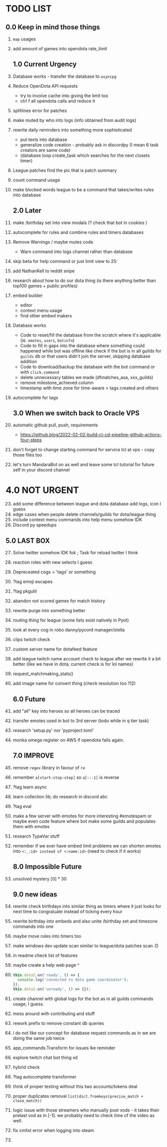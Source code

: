 # TODO LIST
   ## 0.0 Keep in mind those things
1. `map` usages
2. add amount of games into opendota rate_limit

   ## 1.0 Current Urgency
3. Database works - transfer the database to `asyncpg`
4. Reduce OpenDota API requests 
   * try to involve cache into giving the limit too
   * ctrl f all opendota calls and reduce it
5. splitlines error for patches
6. make muted by who into logs (info obtained from audit logs)
7. rewrite daily reminders into something more sophisticated 
    * put texts into database
    * generalize code creation - probably ask in discordpy (I mean 6 task creators are same code)
    * (database loop.create_task which searches for the next closets timer)
8. League patches find the pic that is patch summary
9. count command usage
10. make blocked words league to be a command that takes/writes rules into database

    ## 2.0 Later 
11. make /birthday set into view modals (? check that bot in cookies )
12. autocomplete for rules and combine rules and timers databases
13. Remove Warnings / maybe mutes code
    * Warn command into logs channel rather than database
14. skip beta for help command or just limit view to 25:
15. add NathanKell to reddit snipe
16. research about how to do our dota thing (is there anything better than top100 games + public profiles)
17. embed builder
    * editor 
    * context menu usage 
    * find other embed makers
18. Database works
    * Code to reset/fill the database from the scratch where it's applicable (ie. `emotes`, `users`, `botinfo`)
    * Code to fill in gaps into the database where something could happened while bot was offline like check if the bot is in all guilds for `guilds` db or that users didn't join the server, skipping database addition 
    * Code to download/backup the database with the bot command or with `click.command`
    * delete unnecessary tables we made (dfmatches_asa, xxx_guilds)
    * remove milestone_achieved column
    * timestamp with time zone for time-aware > tags.created and others
19. autocomplete for tags

    ## 3.0 When we switch back to Oracle VPS
20. automatic github pull, push, requirements
     * https://github.blog/2022-02-02-build-ci-cd-pipeline-github-actions-four-steps
21. don't forget to change starting command for service tcl at vps - copy those files too
22. let's turn MandaraBot on as well and leave some tcl tutorial for future self in your discord channel

   # 4.0 NOT URGENT
23. add some difference between league and dota database add logs, icon I guess
24. edge cases when people delete channels/guilds for dota/league thing
25. include context menu commands into help menu somehow IDK
26. Discord py speedups

   ## 5.0 LAST BOX
27. Solve twitter somehow IDK fok ; Task for reload twitter I think 
28. reaction roles with new selects I guess
29. Depreceated cogs = 'tags' or something
30. ?tag emoji escapes 
31. ?tag pkgutil
32. abandon not scored games for match history
33. rewrite purge into something better
34. routing thing for league (some lists exist natively in Pyot)
35. look at every cog in robo danny/pycord manager/stella
36. clips twitch check 
37. custom server name for dotafeed feature
38. add league twitch name account check to league after we rewrite it a bit better (like we have in dota; current check is for lol names)
39. request_matchmaking_stats()
40. add image name for convert thing (check resolution too 112)

    ## 6.0 Future
41. add "all" key into heroes so all heroes can be traced
42. transfer emotes used in bot to 3rd server (todo while in q tier task)
43. research 'setup.py' nor 'pyproject.toml'
44. monka omega register on AWS if opendota fails again.

    ## 7.0 IMPROVE
45. remove `regex` library in favour of `re`
46. remember `a[start:stop:step]` so `a[::-1]` is reverse
47. ?tag learn async
48. learn collection lib; do research in discord abc
49. ?tag eval
50. make a few server with emotes for more interesting #emotespam or maybe even code feature where bot make some guilds and populates them with emotes
51. research TypeVar stuff
52. remember if we ever have embed limit problems we can shorten emotes into `<:_:id> instead of <:name:id>` (need to check if it works)

    ## 8.0 Impossible Future
53. unsolved mystery [0] * 30

    ## 9.0 new ideas
54. rewrite check birthdays into similar thing as timers where it just looks for next time to congraluate instead of ticking every hour
55. rewrite birthday into embeds and also unite /birthday set and timezone commands into one 
56. maybe move rules into timers too
57. make windows dev update scan similar to league/dota patches scan :D
58. in readme check list of features
59. maybe create a help web page ^
60. ```typescript
    this.dota2.on('ready', () => {
      console.log('connected to dota game coordinator');
    });
    this.dota2.on('unready', () => {});
    ```
61. create channel with global logs for the bot as in all guilds commands usage, I guess.
62. mess around with contributing and stuff
63. rework prefix to remove constant db queries
64. i do not like our concept for database request commands as in we are doing the same job twice
65. app_commands.Transform for issues lke reminder
66. explore twitch chat bot thing xd
67. hybrid check
68. ?tag autocomplete transformer
69. think of proper testing without this two accounts/tokens deal
70. proper duplicates removal `list(dict.fromkeys(precise_match + close_match))`
71. logic issue with those streamers who manually post vods - it takes their prelast vod as in [-1]. 
    we probably need to check time of the video as well.
72. fix cmlist error when logging into steam
73. 